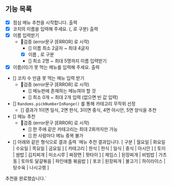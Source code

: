 ## 기능 목록

- [x] 점심 메뉴 추천을 시작합니다. 출력
- [x] 코치의 이름을 입력해 주세요. (, 로 구분) 출력
- [x] 이름 입력받기
    - 🚨검증 (error문구 [ERROR] 로 시작)
        - [] 이름 최소 2글자 ~ 최대 4글자
        - [x] 이름 , 로 구분
        - [] 최소 2명 ~ 최대 5명까지 이름 입력받기
- [x] 이름(이)가 못 먹는 메뉴를 입력해 주세요. 출력
- [] 코치 수 만큼 못 먹는 메뉴 입력 받기
    - 🚨검증 (error문구 [ERROR] 로 시작)
        - [] 메뉴판에 존재하는 메뉴여야 할 것
        - [] 최소 0개 ~ 최대 2개 입력 (없으면 빈 값 입력)
- [] `Randoms.pickNumberInRange()` 를 통해 카테고리 무작위 선정
    - [] 결과가 1이면 일식, 2면 한식, 3이면 중식, 4면 아시안, 5면 양식을 추천
- [] 메뉴 추천
    - 🚨검증 (error문구 [ERROR] 로 시작)
        - [] 한 주에 같은 카테고리는 최대 2회까지만 가능
        - [] 한 사람마다 메뉴 중복 불가
- [] 아래와 같은 형식으로 결과 출력
  `메뉴 추천 결과입니다.
  [ 구분 | 월요일 | 화요일 | 수요일 | 목요일 | 금요일 ]
  [ 카테고리 | 한식 | 한식 | 일식 | 중식 | 아시안 ]
  [ 토미 | 쌈밥 | 김치찌개 | 미소시루 | 짜장면 | 팟타이 ]
  [ 제임스 | 된장찌개 | 비빔밥 | 가츠동 | 토마토 달걀볶음 | 파인애플 볶음밥 ]
  [ 포코 | 된장찌개 | 불고기 | 하이라이스 | 탕수육 | 나시고렝 ]

추천을 완료했습니다.`
